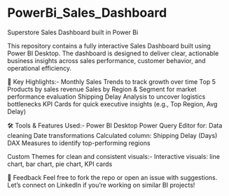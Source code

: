 # PowerBi_Sales_Dashboard
Superstore Sales Dashboard built in Power Bi

This repository contains a fully interactive Sales Dashboard built using Power BI Desktop. The dashboard is designed to deliver clear, actionable business insights across sales performance, customer behavior, and operational efficiency.

🔑 Key Highlights:-
Monthly Sales Trends to track growth over time
Top 5 Products by sales revenue
Sales by Region & Segment for market performance evaluation
Shipping Delay Analysis to uncover logistics bottlenecks
KPI Cards for quick executive insights (e.g., Top Region, Avg Delay)

🛠 Tools & Features Used:-
Power BI Desktop
Power Query Editor for:
Data cleaning
Date transformations
Calculated column: Shipping Delay (Days)
DAX Measures to identify top-performing regions

Custom Themes for clean and consistent visuals:-
Interactive visuals: line chart, bar chart, pie chart, KPI cards

💬 Feedback
Feel free to fork the repo or open an issue with suggestions.
Let’s connect on LinkedIn if you’re working on similar BI projects!
